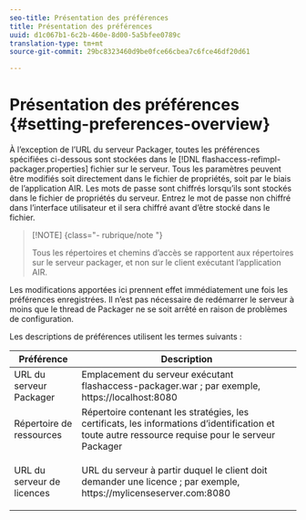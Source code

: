 ```yaml
---
seo-title: Présentation des préférences
title: Présentation des préférences
uuid: d1c067b1-6c2b-460e-8d00-5a5bfee0789c
translation-type: tm+mt
source-git-commit: 29bc8323460d9be0fce66cbea7c6fce46df20d61

---
```



# Présentation des préférences {#setting-preferences-overview}

À l’exception de l’URL du serveur Packager, toutes les préférences spécifiées ci-dessous sont stockées dans le [!DNL flashaccess-refimpl-packager.properties] fichier sur le serveur. Tous les paramètres peuvent être modifiés soit directement dans le fichier de propriétés, soit par le biais de l’application AIR. Les mots de passe sont chiffrés lorsqu’ils sont stockés dans le fichier de propriétés du serveur. Entrez le mot de passe non chiffré dans l’interface utilisateur et il sera chiffré avant d’être stocké dans le fichier.

>[!NOTE] {class=&quot;- rubrique/note &quot;}
>
>Tous les répertoires et chemins d’accès se rapportent aux répertoires sur le serveur packager, et non sur le client exécutant l’application AIR.

Les modifications apportées ici prennent effet immédiatement une fois les préférences enregistrées. Il n’est pas nécessaire de redémarrer le serveur à moins que le thread de Packager ne se soit arrêté en raison de problèmes de configuration.

Les descriptions de préférences utilisent les termes suivants :

<table frame="all" colsep="1" rowsep="1" class="+ topic/table adobe-d/table " id="table_tj5_hcz_n4"> 
 <thead class="- topic/thead "> 
  <tr rowsep="1" class="- topic/row "> 
   <th colname="1" class="- topic/entry entry"> Préférence </th> 
   <th colname="2" class="- topic/entry entry"> Description </th> 
  </tr> 
 </thead>
 <tbody class="- topic/tbody "> 
  <tr rowsep="1" class="- topic/row "> 
   <td colname="1" class="- topic/entry "> URL du serveur Packager </td> 
   <td colname="2" class="- topic/entry "> Emplacement du serveur exécutant <span class="filepath"> flashaccess-packager.war </span>; par exemple, <span class="filepath"> https://localhost:8080 </span> </td> 
  </tr> 
  <tr rowsep="1" class="- topic/row "> 
   <td colname="1" class="- topic/entry "> Répertoire de ressources </td> 
   <td colname="2" class="- topic/entry "> Répertoire contenant les stratégies, les certificats, les informations d’identification et toute autre ressource requise pour le serveur Packager </td> 
  </tr> 
  <tr rowsep="0" class="- topic/row "> 
   <td colname="1" class="- topic/entry "> URL du serveur de licences </td> 
   <td colname="2" class="- topic/entry "> <p class="- topic/p ">URL du serveur à partir duquel le client doit demander une licence ; par exemple, <span class="filepath"> https://mylicenseserver.com:8080 </span> </p> </td> 
  </tr> 
 </tbody> 
</table>

